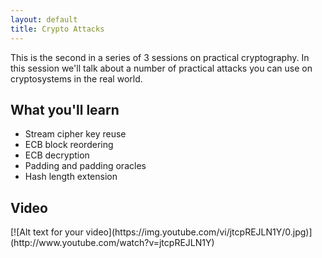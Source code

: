```yaml
---
layout: default
title: Crypto Attacks
---
```


This is the second in a series of 3 sessions on practical cryptography.  In this session we'll talk about a number of practical attacks you can use on cryptosystems in the real world.

What you'll learn
-----------------

- Stream cipher key reuse
- ECB block reordering
- ECB decryption
- Padding and padding oracles
- Hash length extension

Video
-----

<div class="container">
[![Alt text for your video](https://img.youtube.com/vi/jtcpREJLN1Y/0.jpg)](http://www.youtube.com/watch?v=jtcpREJLN1Y)
</div>
